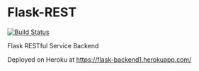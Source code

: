 # Flask-REST
[![Build Status](https://travis-ci.com/alexisfranche/flask-backend.svg?branch=master)](https://travis-ci.com/alexisfranche/flask-backend)

Flask RESTful Service Backend

Deployed on Heroku at https://flask-backend1.herokuapp.com/
